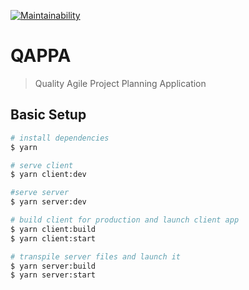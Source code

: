 [![Maintainability](https://api.codeclimate.com/v1/badges/365a5d3c88e7642a5e39/maintainability)](https://codeclimate.com/github/QAPPA/qappa/maintainability)

# QAPPA

> Quality Agile Project Planning Application

## Basic Setup

``` bash
# install dependencies
$ yarn

# serve client
$ yarn client:dev

#serve server
$ yarn server:dev

# build client for production and launch client app
$ yarn client:build
$ yarn client:start

# transpile server files and launch it
$ yarn server:build
$ yarn server:start
```
